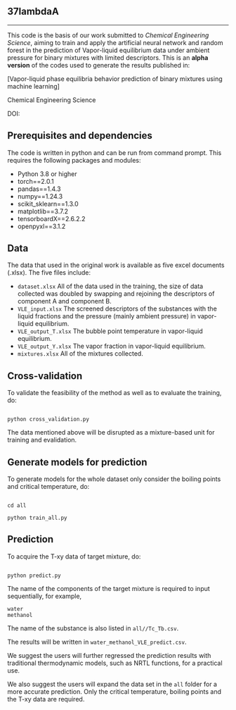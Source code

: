 ## 37lambdaA

***

This code is the basis of our work submitted to *Chemical Engineering Science*, aiming to train and apply the artificial neural network and random forest in the prediction of Vapor-liquid equilibrium data under ambient pressure for binary mixtures with limited descriptors. This is an **alpha version** of the codes used to generate the results published in:

[Vapor-liquid phase equilibria behavior prediction of binary mixtures using machine learning]

Chemical Engineering Science

DOI:

## Prerequisites and dependencies

The code is written in python and can be run from command prompt. This requires the following packages and modules:

* Python 3.8 or higher
* torch==2.0.1
* pandas==1.4.3
* numpy==1.24.3
* scikit_sklearn==1.3.0
* matplotlib==3.7.2
* tensorboardX==2.6.2.2
* openpyxl==3.1.2

## Data

The data that used in the original work is available as five excel documents (.xlsx). The five files include:

* `dataset.xlsx` All of the data used in the training, the size of data collected was doubled by swapping and rejoining the descriptors of component A and component B.
* `VLE_input.xlsx` The screened descriptors of the substances with the liquid fractions and the pressure (mainly ambient pressure) in vapor-liquid equilibrium.
* `VLE_output_T.xlsx` The bubble point temperature in vapor-liquid equilibrium.
* `VLE_output_Y.xlsx` The vapor fraction in vapor-liquid equilibrium.
* `mixtures.xlsx` All of the mixtures collected.

## Cross-validation
To validate the feasibility of the method as well as to evaluate the training, do:
```commandline

python cross_validation.py

```

The data mentioned above will be disrupted as a mixture-based unit for training and evalidation.

## Generate models for prediction
To generate models for the whole dataset only consider the boiling points and critical temperature, do:
```commandline

cd all

python train_all.py

```

## Prediction
To acquire the T-xy data of target mixture, do:

```commandline

python predict.py

```
The name of the components of the target mixture is required to input sequentially, for example,
```commandline
water
methanol
```
The name of the substance is also listed in `all//Tc_Tb.csv`.

The results will be written in `water_methanol_VLE_predict.csv`. 

We suggest the users will further regressed the prediction results with traditional thermodynamic models, such as NRTL functions, for a practical use. 

We also suggest the users will expand the data set in the `all` folder for a more accurate prediction. Only the critical temperature, boiling points and the T-xy data are required.
